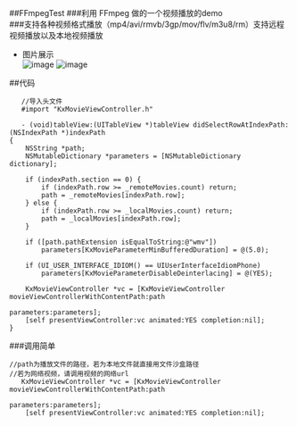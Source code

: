 ##FFmpegTest
###利用 FFmpeg 做的一个视频播放的demo<br>
###支持各种视频格式播放（mp4/avi/rmvb/3gp/mov/flv/m3u8/rm）支持远程视频播放以及本地视频播放
- 图片展示<br>
![image](https://raw.githubusercontent.com/gaoyuhang/FFmpegTest/master/photo/1.png)
![image](https://raw.githubusercontent.com/gaoyuhang/FFmpegTest/master/photo/2.png)

##代码
```objc
   //导入头文件
   #import "KxMovieViewController.h"
```
```objc
   - (void)tableView:(UITableView *)tableView didSelectRowAtIndexPath:(NSIndexPath *)indexPath
{
    NSString *path;
    NSMutableDictionary *parameters = [NSMutableDictionary dictionary];
    
    if (indexPath.section == 0) {
        if (indexPath.row >= _remoteMovies.count) return;
        path = _remoteMovies[indexPath.row];
    } else {
        if (indexPath.row >= _localMovies.count) return;
        path = _localMovies[indexPath.row];
    }

    if ([path.pathExtension isEqualToString:@"wmv"])
        parameters[KxMovieParameterMinBufferedDuration] = @(5.0);

    if (UI_USER_INTERFACE_IDIOM() == UIUserInterfaceIdiomPhone)
        parameters[KxMovieParameterDisableDeinterlacing] = @(YES);

    KxMovieViewController *vc = [KxMovieViewController movieViewControllerWithContentPath:path
                                                                               parameters:parameters];
    [self presentViewController:vc animated:YES completion:nil];
}
```
###调用简单
```objc
//path为播放文件的路径，若为本地文件就直接用文件沙盒路径
//若为网络视频，请调用视频的网络url
   KxMovieViewController *vc = [KxMovieViewController movieViewControllerWithContentPath:path
                                                                               parameters:parameters];
    [self presentViewController:vc animated:YES completion:nil];
```


